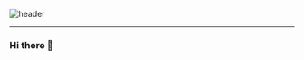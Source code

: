 ![header](https://capsule-render.vercel.app/api?type=transparent&section=header&text=sihyun-mity&fontColor=cf9fff)

<hr />

### Hi there 👋

<!--
**sihyun-mity/sihyun-mity** is a ✨ _special_ ✨ repository because its `README.md` (this file) appears on your GitHub profile.

Here are some ideas to get you started:

- 🔭 I’m currently working on ...
- 🌱 I’m currently learning ...
- 👯 I’m looking to collaborate on ...
- 🤔 I’m looking for help with ...
- 💬 Ask me about ...
- 📫 How to reach me: ...
- 😄 Pronouns: ...
- ⚡ Fun fact: ...
-->
